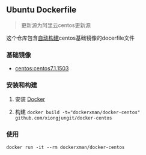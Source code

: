 ## Ubuntu Dockerfile

> 更新源为阿里云centos更新源

这个仓库包含[自动构建](https://registry.hub.docker.com/_/d:ockerfile/centos/)centos基础镜像的docerfile文件

### 基础镜像

* [centos:centos7.1.1503](https://hub.docker.com/_/centos/)

### 安装和构建

1. 安装 [Docker](https://www.docker.com/)

2. 构建 `docker build -t="dockerxman/docker-centos" github.com/xiongjungit/docker-centos`

### 使用

```
docker run -it --rm dockerxman/docker-centos
```
